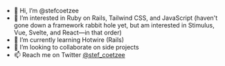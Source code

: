 - 👋 Hi, I’m @stefcoetzee
- 👀 I’m interested in Ruby on Rails, Tailwind CSS, and JavaScript (haven't gone down a framework rabbit hole yet, but am interested in Stimulus, Vue, Svelte, and React—in that order)
- 🌱 I’m currently learning Hotwire (Rails)
- 💞️ I’m looking to collaborate on side projects
- 📫 Reach me on Twitter [@stef_coetzee](https://twitter.com/stef_coetzee)

<!---
stefcoetzee/stefcoetzee is a ✨ special ✨ repository because its `README.md` (this file) appears on your GitHub profile.
You can click the Preview link to take a look at your changes.
--->
